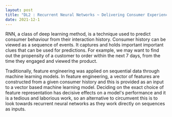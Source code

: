 ```yaml
---
layout: post
title: "DL2 : Recurrent Neural Networks ~ Delivering Consumer Experience In the Retail/Luxury Industry"
date: 2021-12-1
---
```


RNN, a class of deep learning method, is a technique used to predict consumer behaviour from their interaction history. Consumer history can be viewed as a sequence of events. 
It captures and holds important important clues that can be used for predictions. For example, we may want to find out the propensity of a customer to order within the next 7 days, 
from the time they engaged and viewed the product. 

Traditionally, feature engineering was applied on sequential data through machine learning models. In feature engineering, a vector of features are constructed from a given 
consumer history and this is provided as an input to a vector based machine learning model. Deciding on the exact choice of feature representation has decisive effects on a 
model's performance and it is a tedious and laborious work, so an alternative to circumvent this is to look towards recurrent neural networks as they work directly on sequences 
as inputs.

